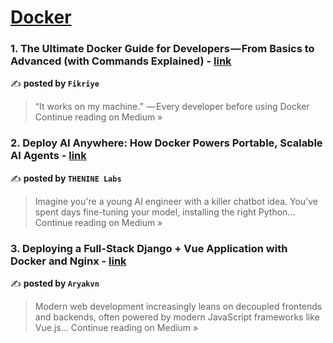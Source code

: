 
<h1><a href=https://medium.com/tag/docker/recommended target="_blank" rel="noopener noreferrer">Docker</a></h1>
<h3>1.  The Ultimate Docker Guide for Developers — From Basics to Advanced (with Commands Explained) - <a href="https://medium.com/@gedikfikriye1/the-ultimate-docker-guide-for-developers-from-basics-to-advanced-with-commands-explained-5c0c9b187a5a?source=rss------docker-5" target="_blank" rel="noopener noreferrer">link</a></h3>

✍️ **posted by `Fikriye`**

<blockquote>“It works on my machine.”
 — Every developer before using Docker
Continue reading on Medium »</blockquote>

<h3>2. Deploy AI Anywhere: How Docker Powers Portable, Scalable AI Agents - <a href="https://medium.com/@shravankumar47429/deploy-ai-anywhere-how-docker-powers-portable-scalable-ai-agents-d2d9a5ba6290?source=rss------docker-5" target="_blank" rel="noopener noreferrer">link</a></h3>

✍️ **posted by `THENINE Labs`**

<blockquote>Imagine you're a young AI engineer with a killer chatbot idea. You’ve spent days fine-tuning your model, installing the right Python…
Continue reading on Medium »</blockquote>

<h3>3. Deploying a Full-Stack Django + Vue Application with Docker and Nginx - <a href="https://medium.com/@aryakvn/deploying-a-full-stack-django-vue-application-with-docker-and-nginx-79d35bd37dab?source=rss------docker-5" target="_blank" rel="noopener noreferrer">link</a></h3>

✍️ **posted by `Aryakvn`**

<blockquote>Modern web development increasingly leans on decoupled frontends and backends, often powered by modern JavaScript frameworks like Vue.js…
Continue reading on Medium »</blockquote>

